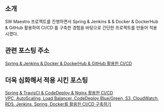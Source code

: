 ## 소개
SW Maestro 프로젝트를 진행하면서 Spring & Jenkins & & Docker & DockerHub & GitHub 활용하여 CI/CD 를 구축한 경험을 바탕으로 간단한 프로젝트를 만들어 적용시켰다.

## 관련 포스팅 주소
<a href="https://backtony.github.io/spring/aws/2021-08-08-spring-cicd-1/" target="_blank">Spring & Jenkins & Docker & DockerHub & GitHub 활용한 CI/CD</a>

## 더욱 심화해서 적용 시킨 포스팅
<a href="https://backtony.github.io/spring/aws/2021-08-22-spring-cicd-2/" target="_blank">Spring & TravisCI & CodeDeploy & Nginx 활용한 CI/CD</a>  
<a href="https://backtony.github.io/spring/aws/2021-08-28-spring-cicd-3/" target="_blank">VPC, AutoScaling, Load Balancer, CodeDeploy Blue/Green, S3, CloudWatch, RDS, Jenkins, Spring, Docker를 활용한 CI/CD 구축하기</a>  
